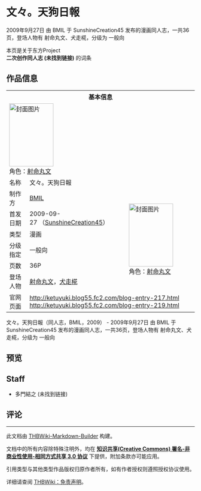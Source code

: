 # 文々。天狗日報

<!-- source html: G:\repos\THBWiki-Markdown-Builder\THBWikiMarkdown\Temp\main\f\ff\ns0%3A%E6%96%87%E3%80%85%E3%80%82%E5%A4%A9%E7%8B%97%E6%97%A5%E5%A0%B1.html -->

2009年9月27日 由 BMIL 于 SunshineCreation45 发布的漫画同人志，一共36页，登场人物有 射命丸文、犬走椛，分级为 一般向

本页是关于东方Project  
 **二次创作同人志 (未找到链接)** 的词条

## 作品信息

<table><tbody><tr><th colspan="3">基本信息</th></tr><tr><td class="cover-artwork-mobile" colspan="2"><a href="./文件-文々。天狗日報封面.jpg.md" class="image" title="封面图片"><img alt="封面图片" src="https://upload.thwiki.cc/thumb/3/33/%E6%96%87%E3%80%85%E3%80%82%E5%A4%A9%E7%8B%97%E6%97%A5%E5%A0%B1%E5%B0%81%E9%9D%A2.jpg/118px-%E6%96%87%E3%80%85%E3%80%82%E5%A4%A9%E7%8B%97%E6%97%A5%E5%A0%B1%E5%B0%81%E9%9D%A2.jpg" decoding="async" loading="lazy" width="118" height="168" srcset="https://upload.thwiki.cc/thumb/3/33/%E6%96%87%E3%80%85%E3%80%82%E5%A4%A9%E7%8B%97%E6%97%A5%E5%A0%B1%E5%B0%81%E9%9D%A2.jpg/176px-%E6%96%87%E3%80%85%E3%80%82%E5%A4%A9%E7%8B%97%E6%97%A5%E5%A0%B1%E5%B0%81%E9%9D%A2.jpg 1.5x, https://upload.thwiki.cc/thumb/3/33/%E6%96%87%E3%80%85%E3%80%82%E5%A4%A9%E7%8B%97%E6%97%A5%E5%A0%B1%E5%B0%81%E9%9D%A2.jpg/235px-%E6%96%87%E3%80%85%E3%80%82%E5%A4%A9%E7%8B%97%E6%97%A5%E5%A0%B1%E5%B0%81%E9%9D%A2.jpg 2x" data-file-width="269" data-file-height="384"></a><div class="cover-char">角色：<a href="./射命丸文.md" title="射命丸文">射命丸文</a></div></td>
</tr><tr><td class="label">名称</td><td colspan="2"> 文々。天狗日報 </td></tr><tr><td class="label">制作方</td><td><a href="./BMIL.md" title="BMIL">BMIL</a></td><td class="cover-artwork" rowspan="6" style="min-width:168px;"><a href="./文件-文々。天狗日報封面.jpg.md" class="image" title="封面图片"><img alt="封面图片" src="https://upload.thwiki.cc/thumb/3/33/%E6%96%87%E3%80%85%E3%80%82%E5%A4%A9%E7%8B%97%E6%97%A5%E5%A0%B1%E5%B0%81%E9%9D%A2.jpg/118px-%E6%96%87%E3%80%85%E3%80%82%E5%A4%A9%E7%8B%97%E6%97%A5%E5%A0%B1%E5%B0%81%E9%9D%A2.jpg" decoding="async" loading="lazy" width="118" height="168" srcset="https://upload.thwiki.cc/thumb/3/33/%E6%96%87%E3%80%85%E3%80%82%E5%A4%A9%E7%8B%97%E6%97%A5%E5%A0%B1%E5%B0%81%E9%9D%A2.jpg/176px-%E6%96%87%E3%80%85%E3%80%82%E5%A4%A9%E7%8B%97%E6%97%A5%E5%A0%B1%E5%B0%81%E9%9D%A2.jpg 1.5x, https://upload.thwiki.cc/thumb/3/33/%E6%96%87%E3%80%85%E3%80%82%E5%A4%A9%E7%8B%97%E6%97%A5%E5%A0%B1%E5%B0%81%E9%9D%A2.jpg/235px-%E6%96%87%E3%80%85%E3%80%82%E5%A4%A9%E7%8B%97%E6%97%A5%E5%A0%B1%E5%B0%81%E9%9D%A2.jpg 2x" data-file-width="269" data-file-height="384"></a><div class="cover-char">角色：<a href="./射命丸文.md" title="射命丸文">射命丸文</a></div></td>
</tr><tr><td class="label">首发日期</td><td>2009-09-27&#160;（<a href="/展会作品列表?e=SunshineCreation%2345">SunshineCreation45</a>）</td></tr><tr><td class="label">类型</td><td>漫画</td></tr><tr><td class="label">分级指定</td><td>一般向</td></tr><tr><td class="label">页数</td><td>36P</td></tr><tr><td class="label">登场人物</td><td><a href="./射命丸文.md" title="射命丸文">射命丸文</a>，<a href="./犬走椛.md" title="犬走椛">犬走椛</a></td></tr>
<tr><td class="label">官网页面</td><td colspan="2"><a rel="nofollow" class="external free" href="http://ketuyuki.blog55.fc2.com/blog-entry-217.html">http://ketuyuki.blog55.fc2.com/blog-entry-217.html</a><br><a rel="nofollow" class="external free" href="http://ketuyuki.blog55.fc2.com/blog-entry-219.html">http://ketuyuki.blog55.fc2.com/blog-entry-219.html</a></td></tr></tbody></table>

文々。天狗日報（同人志，BMIL，2009） - 2009年9月27日 由 BMIL 于 SunshineCreation45 发布的漫画同人志，一共36页，登场人物有 射命丸文、犬走椛，分级为 一般向

## 预览

## Staff
- 多門結之 (未找到链接)


## 评论




---

此文档由 [THBWiki-Markdown-Builder](https://github.com/Delsin-Yu/THBWiki-Markdown-Builder) 构建。

文档中的所有内容除特殊注明外，均在 [**知识共享(Creative Commons) 署名-非商业性使用-相同方式共享 3.0 协议**](https://creativecommons.org/licenses/by-sa/3.0/deed.zh-hans) 下提供，附加条款亦可能应用。

引用类型与其他类型作品版权归原作者所有，如有作者授权则遵照授权协议使用。

详细请查阅 [THBWiki：免责声明](https://thbwiki.cc/THBWiki:%E5%85%8D%E8%B4%A3%E5%A3%B0%E6%98%8E)。

